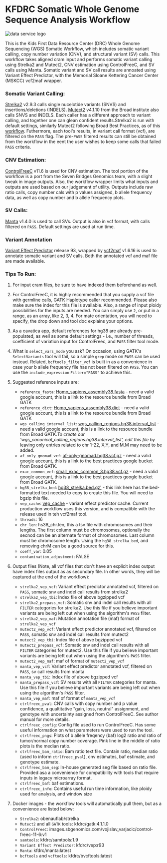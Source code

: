 # KFDRC Somatic Whole Genome Sequence Analysis Workflow

![data service logo](https://encrypted-tbn0.gstatic.com/images?q=tbn:ANd9GcS9BnbvIsTkK3QlSGMDvlgu0tZQJ1q4crMvA-S3fcWfIq6y2d2Y)

This is the Kids First Data Resource Center (DRC) Whole Genome Sequencing (WGS) Somatic Workflow, which includes somatic variant calling, copy number variation (CNV), and structural variant (SV) calls. 
This workflow takes aligned cram input and performs somatic variant calling using Strelka2 and Mutect2, CNV estimation using ControlFreeC, and SV calls using Manta.
Somatic variant and SV call results are annoated using Variant Effect Predictor, with the Memorial Sloane Kettering Cancer Center (MSKCC) vcf2maf wrapper.

### Somatic Variant Calling:

[Strelka2](https://github.com/Illumina/strelka) v2.9.3 calls single nucelotide variants (SNVS) and insertions/deletions (INDELS).
[Mutect2](https://software.broadinstitute.org/gatk/documentation/tooldocs/4.1.1.0/org_broadinstitute_hellbender_tools_walkers_mutect_Mutect2.php) v4.1.10 from the Broad institute also calls SNVS and INDELS.
Each caller has a different approach to variant calling, and together one can glean confident results.Strelka2 is run with default settings, similarly Mutect2 following Broad Best Practices, as of this [workflow](https://github.com/broadinstitute/gatk/blob/4.1.1.0/scripts/mutect2_wdl/mutect2.wdl).
Futhermore, each tool's results, in variant call format (vcf), are filtered on the `PASS` flag. 
The pre-`PASS` filtered results can still be obtained from the workflow in the eent the user wishes to keep some calls that failed `PASS` criteria.

### CNV Estimation:

[ControlFreeC](https://github.com/BoevaLab/FREEC) v11.6 is used for CNV estimation.
The tool portion of the workflow is a port from the Seven Bridges Genomics team, with a slight tweak in image outputs.
Also, the workflow wrapper limits what inputs and outputs are used based on our judgement of utility.
Outputs include raw ratio calls, copy number cals with p values assigned, b allele frequency data, as well as copy number and b allele frequency plots.

### SV Calls:

[Manta](https://github.com/Illumina/manta) v1.4.0 is used to call SVs. Output is also in vcf format, with calls filtered on `PASS`.
Default settings are used at run time.

### Variant Annotation

[Variant Effect Predictor](https://useast.ensembl.org/info/docs/tools/vep/index.html) release 93, wrapped by [vcf2maf](https://github.com/mskcc/vcf2maf) v1.6.16 is used to annotate somatic variant and SV calls.
Both the annotated vcf and maf file are made available.

### Tips To Run:

1) For input cram files, be sure to have indexed them beforehand as well.

2) For ControlFreeC, it is highly recommended that you supply a vcf file with germline calls, GATK Haplotype caller recommended.
Please also make sure the index for this file is available.
Also, a range of input ploidy possibilities for the inputs are needed.
You can simply use `2`, or put in a range, as an array, like 2, 3, 4.
For mate orientation, you will need to specify, the drop down and tool doc explains your options.

3) As a cavatica app, default references for hg38 are already pre-populated, as well as some default settings - i.e., number of threads, coefficient of variation input for ControlFreec, and `PASS` filter tool mode.

4) What is `select_vars_mode` you ask? On occasion, using GATK's `SelectVariants` tool will fail, so a simple `grep` mode on `PASS` can be used instead.
Related, `bcftools_filter_vcf` is built in as a convenience in case your b allele frequency file has not been filtered on `PASS`.
You can use the `include_expression` `Filter="PASS"` to achieve this.

5) Suggested reference inputs are:

    - `reference_fasta`: [Homo_sapiens_assembly38.fasta](https://console.cloud.google.com/storage/browser/genomics-public-data/resources/broad/hg38/v0?pli=1) - need a valid google account, this is a link to the resource bundle from Broad GATK
    - `reference_dict`: [Homo_sapiens_assembly38.dict](https://console.cloud.google.com/storage/browser/genomics-public-data/resources/broad/hg38/v0?pli=1) - need a valid google account, this is a link to the resource bundle from Broad GATK
    - `wgs_calling_interval_list`: [wgs_calling_regions.hg38.interval_list](https://console.cloud.google.com/storage/browser/genomics-public-data/resources/broad/hg38/v0?pli=1) - need a valid google account, this is a link to the resource bundle from Broad GATK.*To create our 'wgs_canonical_calling_regions.hg38.interval_list', edit this file* by leaving only entries related to chr 1-22, X,Y, and M.M may need to be added.
    - `af_only_gnomad_vcf`: [af-only-gnomad.hg38.vcf.gz](https://console.cloud.google.com/storage/browser/-gatk-best-practices/somatic-hg38) - need a valid google account, this is a link to the best practices google bucket from Broad GATK.
    - `exac_common_vcf`: [small_exac_common_3.hg38.vcf.gz](https://console.cloud.google.com/storage/browser/gatk-best-practices/somatic-hg38) - need a valid google account, this is a link to the best practices google bucket from Broad GATK.
    - `hg38_strelka_bed`: [hg38_strelka.bed.gz'](https://github.com/Illumina/strelka/blob/v2.9.x/docs/userGuide/README.md#extended-use-cases) - this link here has the bed-formatted text needed to copy to create this file. You will need to bgzip this file.
     - `vep_cache`: [vep_cache](ftp://ftp.ensembl.org/pub/release-93/variation/indexed_vep_cache/homo_sapiens_vep_93_GRCh38.tar.gz) - variant effect predictor cache.  Current production workflow uses this version, and is compatible with the release used in teh vcf2maf tool.
     - `threads`: 16
     - `chr_len`: hs38_chr.len, this a tsv file with chromosomes and their lengths.
      The first column must be chromosomes, optionally the secnod can be an alternate format of chromosomes.
      Last column must be chromosome length.
      Using the `hg38_strelka_bed`, and removing chrM can be a good source for this.
    - `coeff_var`: 0.05
    - `contamination_adjustment`: FALSE

6) Output files (Note, all vcf files that don't have an explicit index output have index files output as as secondary file.  In other words, they will be captured at the end of the workflow):

    - `strelka2_vep_vcf`: Variant effect predictor annotated vcf, filtered on `PASS`, somatic snv and indel call results from strelka2
    - `strelka2_vep_tbi`: Index file of above bgzipped vcf
    - `strelka2_prepass_vcf`: Somatic snv and indel call results with all `FILTER` categories for strelka2. Use this file if you believe important variants are being left out when using the algorithm's `PASS` filter.
    - `strelka2_vep_maf`: Mutation annotation file (maf) format of `strelka2_vep_vcf`
    - `mutect2_vep_vcf`: Variant effect predictor annotated vcf, filtered on `PASS`, somatic snv and indel call results from mutect2
    - `mutect2_vep_tbi`: Index file of above bgzipped vcf
    - `mutect2_prepass_vcf`: Somatic snv and indel call results with all `FILTER` categories for mutect2. Use this file if you believe important variants are being left out when using the algorithm's `PASS` filter.
    - `mutect2_vep_maf`: maf of format of `mutect2_vep_vcf`
    - `manta_vep_vcf`: Variant effect predictor annotated vcf, filtered on `PASS`, sv call results from manta
    - `manta_vep_tbi`: Index file of above bgzipped vcf
    - `manta_prepass_vcf`: SV results with all `FILTER` categories for manta. Use this file if you believe important variants are being left out when using the algorithm's `PASS` filter.
    - `manta_vep_maf`: maf of format of `manta_vep_vcf`
    - `ctrlfreec_pval`: CNV calls with copy number and p value confidence, a qualtitative "gain, loss, neutral" assignment, and genotype with uncertainty assigned from ControlFreeC.  See author manual for more details.
    - `ctrlfreec_config`: Config file used to run ControlFreeC.  Has some useful information on what parameters were used to run the tool.
    - `ctrlfreec_pngs`: Plots of b allele freqency (baf) log2 ratio and ratio of tumor/normal copy number coverage.  Pink line in the middle of ratio plots is the median ratio.
    - `ctrlfreec_bam_ratio`: Bam ratio text file.  Contain ratio, median ratio (used to inform `ctrlfreec_pval`), cnv estimates, baf estimate, and genotype estimate.
    - `ctrlfreec_bam_seg`: In-house generated seg file based on ratio file.  Provided asa a convenience for compatibility with tools that require inputs in legacy microarray format.
    - `ctrlfreec_baf`: baf estimations.
    - `ctrlfreec_info`: Contains useful run time information, like ploidy used for analysis, and window size

7) Docker images - the workflow tools will automatically pull them, but as a convenience are listed below:
    - `Strelka2`: obenauflab/strelka
    - `Mutect2` and all `GATK` tools: kfdrc/gatk:4.1.1.0
    - `ControlFreeC`: images.sbgenomics.com/vojislav_varjacic/control-freec-11-6:v1
    - `samtools`: kfdrc/samtools:1.9
    - `Variant Effect Predictor`: kfdrc/vep:r93
    - `Manta`: kfdrc/manta:latest
    - `bcftools` and `vcftools`: kfdrc/bvcftools:latest 
